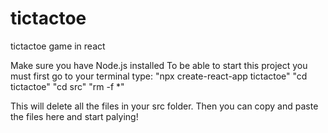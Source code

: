 # tictactoe
tictactoe game in react

Make sure you have Node.js installed
To be able to start this project you must first go to your terminal
type: "npx create-react-app tictactoe"
"cd tictactoe"
"cd src"
"rm -f *"

This will delete all the files in your src folder. Then you can copy and paste the files here and start palying!
